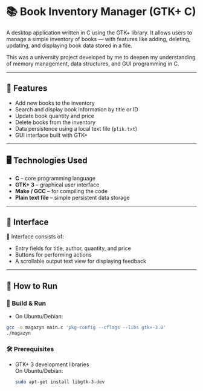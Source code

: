 # 📚 Book Inventory Manager (GTK+ C)

A desktop application written in C using the GTK+ library. It allows users to manage a simple inventory of books — with features like adding, deleting, updating, and displaying book data stored in a file.

This was a university project developed by me to deepen my understanding of memory management, data structures, and GUI programming in C.

---

## 🧠 Features

- Add new books to the inventory
- Search and display book information by title or ID
- Update book quantity and price
- Delete books from the inventory
- Data persistence using a local text file (`plik.txt`)
- GUI interface built with GTK+

---

## 🖥️ Technologies Used

- **C** – core programming language  
- **GTK+ 3** – graphical user interface  
- **Make / GCC** – for compiling the code  
- **Plain text file** – simple persistent data storage  

---

## 📸 Interface

📌 Interface consists of:
- Entry fields for title, author, quantity, and price
- Buttons for performing actions
- A scrollable output text view for displaying feedback

---

## 🚀 How to Run
### 🧪 Build & Run
  - On Ubuntu/Debian:
  ```bash
  gcc -o magazyn main.c 'pkg-config --cflags --libs gtk+-3.0'
  ./magazyn
```
### 🛠️ Prerequisites

- GTK+ 3 development libraries  
  On Ubuntu/Debian:
  ```bash
  sudo apt-get install libgtk-3-dev
